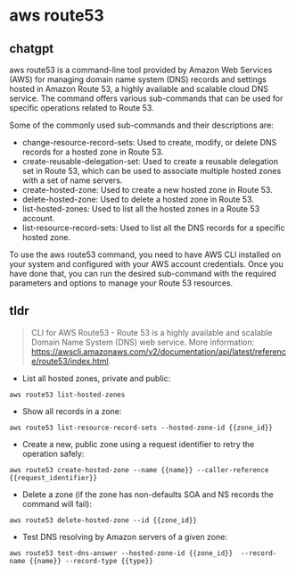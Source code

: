 # aws route53 
## chatgpt 
aws route53 is a command-line tool provided by Amazon Web Services (AWS) for managing domain name system (DNS) records and settings hosted in Amazon Route 53, a highly available and scalable cloud DNS service. The command offers various sub-commands that can be used for specific operations related to Route 53.

Some of the commonly used sub-commands and their descriptions are:

- change-resource-record-sets: Used to create, modify, or delete DNS records for a hosted zone in Route 53.
- create-reusable-delegation-set: Used to create a reusable delegation set in Route 53, which can be used to associate multiple hosted zones with a set of name servers.
- create-hosted-zone: Used to create a new hosted zone in Route 53.
- delete-hosted-zone: Used to delete a hosted zone in Route 53.
- list-hosted-zones: Used to list all the hosted zones in a Route 53 account.
- list-resource-record-sets: Used to list all the DNS records for a specific hosted zone.

To use the aws route53 command, you need to have AWS CLI installed on your system and configured with your AWS account credentials. Once you have done that, you can run the desired sub-command with the required parameters and options to manage your Route 53 resources. 

## tldr 
 
> CLI for AWS Route53 - Route 53 is a highly available and scalable Domain Name System (DNS) web service.
> More information: <https://awscli.amazonaws.com/v2/documentation/api/latest/reference/route53/index.html>.

- List all hosted zones, private and public:

`aws route53 list-hosted-zones`

- Show all records in a zone:

`aws route53 list-resource-record-sets --hosted-zone-id {{zone_id}}`

- Create a new, public zone using a request identifier to retry the operation safely:

`aws route53 create-hosted-zone --name {{name}} --caller-reference {{request_identifier}}`

- Delete a zone (if the zone has non-defaults SOA and NS records the command will fail):

`aws route53 delete-hosted-zone --id {{zone_id}}`

- Test DNS resolving by Amazon servers of a given zone:

`aws route53 test-dns-answer --hosted-zone-id {{zone_id}}  --record-name {{name}} --record-type {{type}}`
